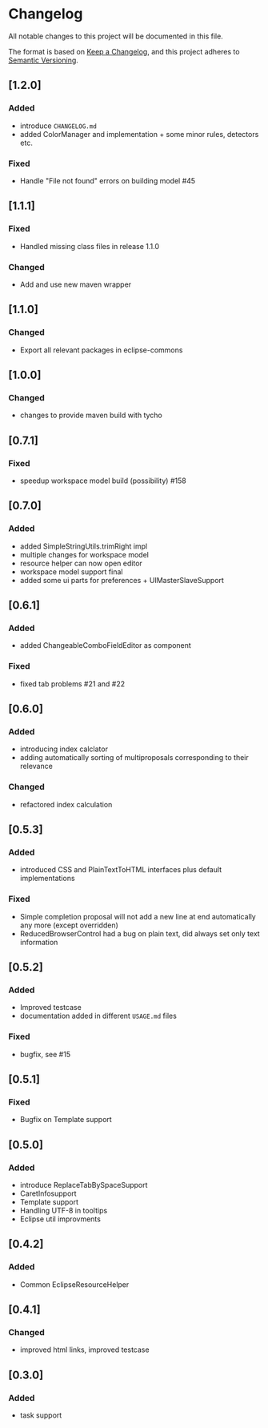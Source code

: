 # Changelog

All notable changes to this project will be documented in this file.

The format is based on [Keep a Changelog](https://keepachangelog.com/en/1.0.0/),
and this project adheres to [Semantic Versioning](https://semver.org/spec/v2.0.0.html).

## [1.2.0]

### Added 
- introduce `CHANGELOG.md`
- added ColorManager and implementation + some minor rules, detectors etc.

### Fixed
- Handle "File not found" errors on building model #45

## [1.1.1]

### Fixed 
- Handled missing class files in release 1.1.0

### Changed
- Add and use new maven wrapper

## [1.1.0]

### Changed
- Export all relevant packages in eclipse-commons

## [1.0.0]

### Changed 
- changes to provide maven build with tycho

## [0.7.1]

### Fixed 
- speedup workspace model build (possibility) #158

## [0.7.0]

### Added
- added SimpleStringUtils.trimRight impl
- multiple changes for workspace model
- resource helper can now open editor
- workspace model support final
- added some ui parts for preferences + UIMasterSlaveSupport

## [0.6.1]

### Added
- added ChangeableComboFieldEditor as component
 
### Fixed 
- fixed tab problems #21 and #22

## [0.6.0]
 
### Added
-  introducing index calclator
- adding automatically sorting of multiproposals
  corresponding to their relevance
  
### Changed
- refactored index calculation

## [0.5.3]

### Added
- introduced CSS and PlainTextToHTML interfaces plus default implementations

### Fixed
- Simple completion proposal will not add a new line at end automatically any more (except overridden)
- ReducedBrowserControl had a bug on plain text, did always set only text information

## [0.5.2]

### Added
- Improved testcase
- documentation added in different `USAGE.md` files

### Fixed
- bugfix, see #15

## [0.5.1]

### Fixed
- Bugfix on Template support

## [0.5.0]

### Added
- introduce ReplaceTabBySpaceSupport
- CaretInfosupport
- Template support
- Handling UTF-8 in tooltips
- Eclipse util improvments

## [0.4.2]

### Added
- Common EclipseResourceHelper

## [0.4.1]

### Changed
- improved html links, improved testcase

## [0.3.0]

### Added
- task support

